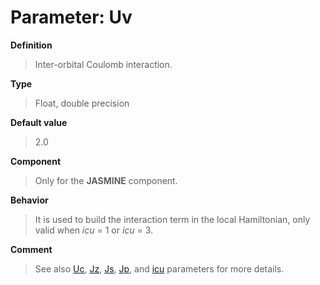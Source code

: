 # Parameter: Uv

**Definition**

> Inter-orbital Coulomb interaction.

**Type**

> Float, double precision

**Default value**

> 2.0

**Component**

> Only for the **JASMINE** component.

**Behavior**

> It is used to build the interaction term in the local Hamiltonian, only valid when *icu* = 1 or *icu* = 3.

**Comment**

> See also [Uc](p_uc.md), [Jz](p_jz.md), [Js](p_js.md), [Jp](p_jp.md), and [icu](p_icu.md) parameters for more details.
